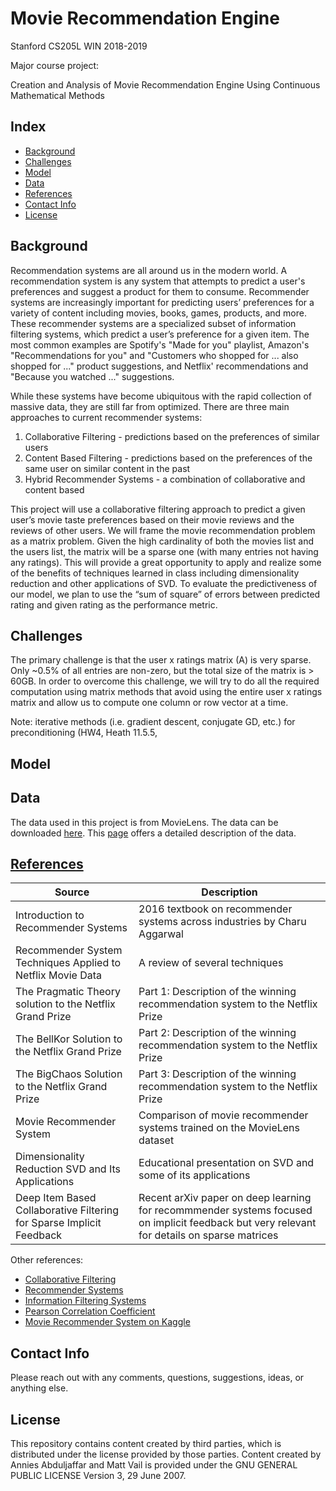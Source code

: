 # Movie Recommendation Engine

Stanford CS205L WIN 2018-2019 

Major course project:

Creation and Analysis of Movie Recommendation Engine Using Continuous Mathematical Methods

## Index
* [Background](#background)
* [Challenges](#challenges)
* [Model](#model)
* [Data](#data)
* [References](#references)
* [Contact Info](#contact-info)
* [License](#License)

## Background

Recommendation systems are all around us in the modern world. A recommendation system is any system that attempts to predict a user's preferences and suggest a product for them to consume. Recommender systems are increasingly important for predicting users’ preferences for a variety of content including movies, books, games, products, and more. These recommender systems are a specialized subset of information filtering systems, which predict a user’s preference for a given item. The most common examples are Spotify's "Made for you" playlist, Amazon's "Recommendations for you" and "Customers who shopped for ... also shopped for ..." product suggestions, and Netflix' recommendations and "Because you watched ..." suggestions. 

While these systems have become ubiquitous with the rapid collection of massive data, they are still far from optimized. There are three main approaches to current recommender systems:

1. Collaborative Filtering - predictions based on the preferences of similar users
2. Content Based Filtering - predictions based on the preferences of the same user on similar content in the past
3. Hybrid Recommender Systems - a combination of collaborative and content based

This project will use a collaborative filtering approach to predict a given user’s movie taste preferences based on their movie reviews and the reviews of other users. We will frame the movie recommendation problem as a matrix problem. Given the high cardinality of both the  movies list and the users list, the matrix will be a sparse one (with many entries not having any ratings). This will provide a great opportunity to apply and realize some of the benefits of techniques learned in class including dimensionality reduction and other applications of SVD. To evaluate the predictiveness of our model, we plan to use the “sum of square” of errors between predicted rating and given rating as the  performance metric.

## Challenges

The primary challenge is that the user x ratings matrix (A) is very sparse. Only ~0.5% of all entries are non-zero, but the total size of the matrix is > 60GB. In order to overcome this challenge, we will try to do all the required computation using matrix  methods that avoid using the entire user x ratings matrix and allow us to compute one column or row vector at a time.

Note: iterative methods (i.e. gradient descent, conjugate GD, etc.) for preconditioning (HW4, Heath 11.5.5, 

## Model


## Data

The data used in this project is from MovieLens. The data can be downloaded [here](http://files.grouplens.org/datasets/movielens/ml-20m.zip). This [page](http://files.grouplens.org/datasets/movielens/ml-20m-README.html) offers a detailed description of the data.


## [References](https://github.com/polymathnexus5/rec-engine-CS205L-W19/tree/master/references)
| Source | Description |
|-------------------------------------|----------------------------------------------------------------|
| Introduction to Recommender Systems | 2016 textbook on recommender systems across industries by Charu Aggarwal |
| Recommender System Techniques Applied to Netflix Movie Data | A review of several techniques |
|The Pragmatic Theory solution to the Netflix Grand Prize| Part 1: Description of the winning recommendation system to the Netflix Prize |
| The BellKor Solution to the Netflix Grand Prize | Part 2: Description of the winning recommendation system to the Netflix Prize |
| The BigChaos Solution to the Netflix Grand Prize | Part 3: Description of the winning recommendation system to the Netflix Prize |
| Movie Recommender System | Comparison of movie recommender systems trained on the MovieLens dataset |
| Dimensionality Reduction SVD and Its Applications | Educational presentation on SVD and some of its applications |
| Deep Item Based Collaborative Filtering for Sparse Implicit Feedback | Recent arXiv paper on deep learning for recommmender systems focused on implicit feedback but very relevant for details on sparse matrices |

Other references:
* [Collaborative Filtering](https://en.wikipedia.org/wiki/Collaborative_filtering)
* [Recommender Systems](https://en.wikipedia.org/wiki/Recommender_system)
* [Information Filtering Systems](https://en.wikipedia.org/wiki/Information_filtering_system)
* [Pearson Correlation Coefficient](https://en.wikipedia.org/wiki/Pearson_correlation_coefficient)
* [Movie Recommender System on Kaggle](https://www.kaggle.com/rounakbanik/movie-recommender-systems)

## Contact Info
Please reach out with any comments, questions, suggestions, ideas, or anything else.

## License
This repository contains content created by third parties, which is distributed under the license provided by those parties. Content created by Annies Abduljaffar and Matt Vail is provided under the GNU GENERAL PUBLIC LICENSE Version 3, 29 June 2007.

